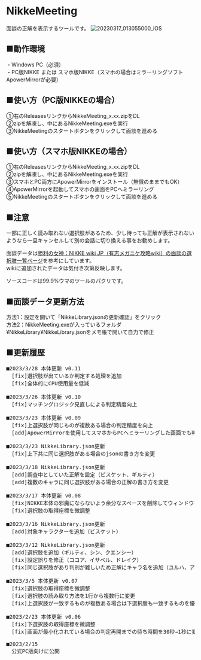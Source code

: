 # NikkeMeeting
面談の正解を表示するツールです。
![20230317_013055000_iOS](https://user-images.githubusercontent.com/125429745/225843023-ba12f126-66a4-43bf-9831-d4adb2aa40fa.jpg)

## ■動作環境
・Windows PC（必須）  
・PC版NIKKE または スマホ版NIKKE（スマホの場合はミラーリングソフトApowerMirrorが必要）

## ■使い方（PC版NIKKEの場合）
①右のReleasesリンクからNikkeMeeting_x.xx.zipをDL  
②zipを解凍し、中にあるNikkeMeeting.exeを実行  
③NikkeMeetingのスタートボタンをクリックして面談を進める

## ■使い方（スマホ版NIKKEの場合）
①右のReleasesリンクからNikkeMeeting_x.xx.zipをDL  
②zipを解凍し、中にあるNikkeMeeting.exeを実行  
③スマホとPC両方にApowerMirrorをインストール（無償のままでもOK）  
④ApowerMirrorを起動してスマホの画面をPCへミラーリング  
⑤NikkeMeetingのスタートボタンをクリックして面談を進める

## ■注意
一部に正しく読み取れない選択肢があるため、少し待っても正解が表示されないようなら一旦キャンセルして別の会話に切り換える事をお勧めします。

面談データは<a href="https://wiki3.jp/nikke/page/217">勝利の女神：NIKKE wiki JP（有志メガニケ攻略wiki）の面談の選択肢一覧ページ</a>を参考にしています。  
wikiに追加されたデータは気付き次第反映します。

ソースコードは99.9%ウマのツールのパクリです。

## ■面談データ更新方法
方法1：設定を開いて「NikkeLibrary.jsonの更新確認」をクリック  
方法2：NikkeMeeting.exeが入っているフォルダ¥NikkeLibrary¥NikkeLibrary.jsonをメモ帳で開いて自力で修正

## ■更新履歴
<pre>
■2023/3/28 本体更新 v0.11
　[fix]選択肢が出ているか判定する処理を追加
　[fix]全体的にCPU使用量を低減

■2023/3/26 本体更新 v0.10
　[fix]マッチングロジック見直しによる判定精度向上

■2023/3/23 本体更新 v0.09
　[fix]上選択肢が同じものが複数ある場合の判定精度を向上
　[add]ApowerMirrorを使用してスマホからPCへミラーリングした画面でも判定できるよう対応
 
■2023/3/23 NikkeLibrary.json更新
　[fix]上下共に同じ選択肢がある場合のjsonの書き方を変更
 
■2023/3/18 NikkeLibrary.json更新
　[add]調査中としていた正解を設定（ビスケット、ギルティ）
　[add]複数のキャラに同じ選択肢がある場合の正解の書き方を変更
 
■2023/3/17 本体更新 v0.08
　[fix]NIKKE本体の邪魔にならないよう余分なスペースを削除してウィンドウを縮小化
　[fix]選択肢の取得座標を微調整

■2023/3/16 NikkeLibrary.json更新
　[add]対象キャラクターを追加（ビスケット）

■2023/3/12 NikkeLibrary.json更新
　[add]選択肢を追加（ギルティ、シン、クエンシー）
　[fix]設定誤りを修正（ココア、イサベル、ドレイク）
　[fix]同じ選択肢があり判別が難しいため正解にキャラ名を追加（ユルハ、アドミ、ココア、ソーダ）

■2023/3/5 本体更新 v0.07
　[fix]選択肢の取得座標を微調整
　[fix]選択肢の読み取り方法を1行から複数行に変更
　[fix]上選択肢が一致するものが複数ある場合は下選択肢も一致するものを優先するよう修正

■2023/2/23 本体更新 v0.06
　[fix]下選択肢の取得座標を微調整
　[fix]画面が最小化されている場合の判定再開までの待ち時間を30秒→1秒に変更

■2023/2/15
　公式PC版向けに公開
</pre>
